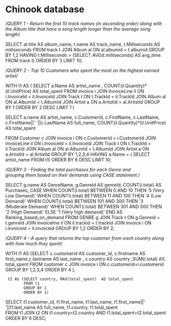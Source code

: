 # Chinook database

/*QUERY 1 - Return the first 10 track names (in ascending order) along with the Album title 
that have a song length longer than the average song length*/

SELECT al.title AS album_name, t.name AS track_name, t.Milliseconds AS milliseconds
FROM track t
JOIN Album al
ON al.albumid = t.albumid
GROUP BY 1,2
HAVING t.Milliseconds > (SELECT AVG(t.milliseconds) AS avg_time
FROM track t)
ORDER BY 3
LIMIT 10;




/*QUERY 2 - Top 10 Customers who spent the most on the highest earned artist*/

WITH t1 AS ( SELECT a.Name AS artist_name , COUNT(il.Quantity)*(il.UnitPrice) AS total_spent
			FROM invoice i
			JOIN InvoiceLine il
			ON i.InvoiceId = il.InvoiceId
			JOIN Track t
			ON t.TrackId = il.TrackId
			JOIN Album al
			ON al.AlbumId = t.AlbumId
			JOIN Artist a
			ON a.ArtistId = al.ArtistId
			GROUP BY 1
			ORDER BY 2 DESC
			LIMIT 1 ) 
			
SELECT  a.name AS artist_name, c.CustomerId, c.FirstName, c.LastName, 
		c.FirstName||' '||c.LastName AS full_name,
		COUNT(il.Quantity)*(il.UnitPrice) AS total_spent
        
FROM Customer c
JOIN invoice i
ON c.CustomerId = i.CustomerId
JOIN InvoiceLine il
ON i.InvoiceId = il.InvoiceId
JOIN Track t
ON t.TrackId = il.TrackId
JOIN Album al
ON al.AlbumId = t.AlbumId
JOIN Artist a
ON a.ArtistId = al.ArtistId
GROUP BY 1,2,3,4
HAVING a.Name = ( SELECT artist_name 
		  FROM t1)
ORDER BY 6 DESC
LIMIT 10; 



/*QUERY 3 - Finding the total purchases for each Genre and  
  grouping them based on their demands using CASE statement.*/
  
  SELECT  g.name AS GenreName, g.GenreId AS genreId,  COUNT(i.total) AS Purchases,
   	CASE	WHEN COUNT(i.total) BETWEEN 0 AND 10 THEN '5 (Very Low Demand)' 
		WHEN COUNT(i.total) BETWEEN 11 AND 100 THEN '4 (Low Demand)'
		WHEN COUNT(i.total) BETWEEN 101 AND 300 THEN '3 (Moderate Demand)'
		WHEN COUNT(i.total) BETWEEN 301 AND 500 THEN '2 (High Demand)'
	ELSE '1 (Very high demand)' END AS Ranking_based_on_demand
FROM GENRE g
JOIN Track t
ON g.Genreid = t.genreid
JOIN invoiceline il
ON il.trackid = t.trackid
JOIN invoice i
ON i.invoiceid = il.invoiceid
GROUP BY 1,2
ORDER BY 2; 



/*QUERY 4 - A query that returns the top customer from each country along with how much they spent*/

WITH t1 AS (SELECT c.customerid AS customer_id, c.firstname AS first_name,c.lastname AS last_name ,
			c.country AS country ,SUM(i.total) AS total_spent
			FROM customer c
			JOIN invoice i
			ON c.customerid=i.customerid
			GROUP BY 1,2,3,4
			ORDER BY 4 ),

	 t2 AS (SELECT country, MAX(total_spent)  AS total_spent
		    FROM t1
		    GROUP BY 1
            ORDER BY 1)

SELECT  t1.customer_id, t1.first_name, t1.last_name,
		t1.first_name||' '||t1.last_name AS full_name,
		t1.country, t1.total_spent		
FROM t1
JOIN t2
ON t1.country=t2.country AND t1.total_spent=t2.total_spent
ORDER BY 6 DESC;

